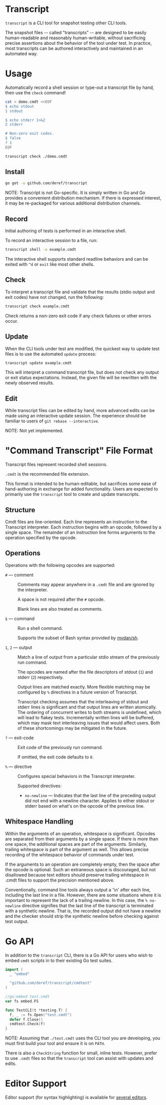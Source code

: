 # Transcript

`transcript` is a CLI tool for snapshot testing other CLI tools.

The snapshot files -- called "transcripts" -- are designed to be easily human-readable
and reasonably human-writable, without sacrificing precise assertions about the behavior of
the tool under test. In practice, most transcripts can be authored interactively
and maintained in an automated way.

# Usage

Automatically record a shell session or type-out a transcript file by hand,
then use the `check` command!

```bash
cat > demo.cmdt <<EOF
$ echo stdout
1 stdout

$ echo stderr 1>&2
2 stderr

# Non-zero exit codes.
$ false
? 1
EOF

transcript check ./demo.cmdt
```

## Install

```bash
go get -u github.com/deref/transcript
```

NOTE: Transcript is not Go-specific. It is simply written in Go and Go provides
a convenient distribution mechanism. If there is expressed interest, it may be
re-packaged for various additional distribution channels.

## Record

Initial authoring of tests is performed in an interactive shell.

To record an interactive session to a file, run:

```bash
transcript shell -o example.cmdt
```

The interactive shell supports standard readline behaviors and can be exited
with `^d` or `exit` like most other shells.

## Check

To interpret a transcript file and validate that the results (stdio output and
exit codes) have not changed, run the following:

```bash
transcript check example.cmdt
```

Check returns a non-zero exit code if any check failures or other errors occur.

## Update

When the CLI tools under test are modified, the quickest way to update test
files is to use the automated `update` process:

```bash
transcript update example.cmdt
```

This will interpret a command transcript file, but does not check any output or
exit status expectations. Instead, the given file will be rewritten with the
newly observed results.

## Edit

While transcript files can be edited by hand, more advanced edits can be made
using an interactive update session. The experience should be familiar to users
of `git rebase --interactive`.

NOTE: Not yet implemented.

# "Command Transcript" File Format

Transcript files represent recorded shell sessions.

`.cmdt` is the recommended file extension.

This format is intended to be human-editable, but sacrifices some ease of
hand-authoring in exchange for added functionality. Users are expected to
primarily use the `transcript` tool to create and update transcripts.

## Structure

Cmdt files are line-oriented. Each line represents an instruction to the
Transcript interpreter. Each instruction begins with an opcode, followed by a
single space. The remainder of an instruction line forms arguments to the operation specified by the opcode.

## Operations

Operations with the following opcodes are supported:

<dl>
  <dt><code>#</code> &mdash; comment</dt>
  <dd>
    <p>
      Comments may appear anywhere in a <code>.cmdt</code> file and are ignored
      by the interpreter.
    </p>
    <p>A space is not required after the <code>#</code> opcode.</p>
    <p>Blank lines are also treated as comments.</p>
  </dd>

  <dt><code>$</code> &mdash; command</dt>
  <dd>
    <p>Run a shell command.</p>
    <p>
      Supports the subset of Bash syntax provided by
      <a href="https://github.com/mvdan/sh#gosh">mvdan/sh</a>.
    </p>
  </dd>

  <dt><code>1</code>, <code>2</code> &mdash; output</dt>
  <dd>
    <p>
      Match a line of output from a particular stdio stream of the previously
      run command.
    </p>
    <p>
      The opcodes are named after the file descriptors of stdout
      (<code>1</code>) and stderr (<code>2</code>) respectively.
    </p>
    <p>
      Output lines are matched exactly. More flexible matching may be
      configured by <code>%</code> directives in a future version of
      Transcript.
    </p>
    <p>
      Transcript checking assumes that the interleaving of stdout and stderr
      lines is significant and that output lines are written atomically.
      The ordering of concurrent writes to both streams is undefined, which
      will lead to flakey tests. Incrementally written lines will be buffered,
      which may mask text interleaving issues that would affect users. Both of
      these shortcomings may be mitigated in the future.
    </p>
  </dd>

  <dt><code>?</code> &mdash; exit-code</dt>
  <dd>
    <p>Exit code of the previously run command.</p>
    <p>If omitted, the exit code defaults to <code>0</code>.</p>
  </dd>

  <dt><code>%</code> &mdash; directive</dt>
  <dd>
    <p>Configures special behaviors in the Transcript interpreter.</p>
    <p>Supported directives:</p>
    <ul>
      <li><code>no-newline</code> &mdash; Indicates that the last line of the preceding output did not end with a newline character. Applies to
      either stdout or stderr based on what's on the opcode of the previous line.
      </li>
    </ul>
  </dd>
</dl>

## Whitespace Handling

Within the arguments of an operation, whitespace is significant. Opcodes are
separated from their arguments by a single space. If there is more than one
space, the additional spaces are part of the arguments. Similarly, trailing
whitespace is part of the argument as well. This allows precise recording of
the whitespace behavior of commands under test.

If the arguments to an operation are completely empty, then the space after
the opcode is optional. Such an extraneous space is discouraged, but not
disallowed because text editors should preserve trailing whitespace in .cmdt
files to support the precision mentioned above.

Conventionally, command line tools always output a '\n' after each line,
including the last line in a file. However, there are some situations where
it is important to represent the lack of a trailing newline. In this case,
the `% no-newline` directive signifies that the last line of the transcript
is terminated with a synthetic newline. That is, the recorded output did not
have a newline and the checker should strip the synthetic newline before
checking against test output.

# Go API

In addition to the `transcript` CLI, there is a Go API for users who wish to
embed `cmdt` scripts in to their existing Go test suites.

```go
import (
  _ "embed"

  "github.com/deref/transcript/cmdtest"
)

//go:embed test.cmdt
var fs embed.FS

func TestCLI(t *testing.T) {
  f, _ := fs.Open("test.cmdt")
  defer f.Close()
  cmdtest.Check(f)
}
```

NOTE: Assuming that `./test.cmdt` uses the CLI tool you are developing, you
must first build your tool and ensure it is on `PATH`.

There is also a `CheckString` function for small, inline tests. However, prefer
to use `.cmdt` files so that the `transcript` tool can assist with updates and
edits.

# Editor Support

Editor support (for syntax highlighting) is available for [several editors](./editors).
